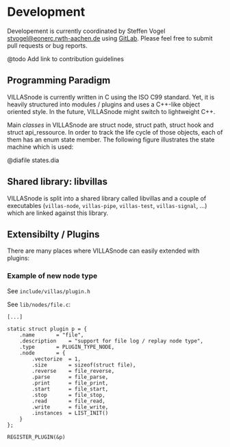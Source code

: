 # Development

Developement is currently coordinated by Steffen Vogel <stvogel@eonerc.rwth-aachen.de> using [GitLab](http://git.rwth-aachen.de/VILLASframework/VILLASnode).
Please feel free to submit pull requests or bug reports.

@todo Add link to contribution guidelines

## Programming Paradigm

VILLASnode is currently written in C using the ISO C99 standard.
Yet, it is heavily structured into modules / plugins and uses a C++-like object oriented style.
In the future, VILLASnode might switch to lightweight C++.

Main _classes_ in VILLASnode are struct node, struct path, struct hook and struct api_ressource.
In order to track the life cycle of those objects, each of them has an enum state member.
The following figure illustrates the state machine which is used:

@diafile states.dia

## Shared library: libvillas

VILLASnode is split into a shared library called libvillas and a couple of executables (`villas-node`, `villas-pipe`, `villas-test`, `villas-signal`, ...) which are linked against this library.

## Extensibilty / Plugins

There are many places where VILLASnode can easily extended with plugins:

### Example of new node type

See `include/villas/plugin.h`

See `lib/nodes/file.c`:

	[...]
	
	static struct plugin p = {
		.name		= "file",
		.description	= "support for file log / replay node type",
		.type		= PLUGIN_TYPE_NODE,
		.node		= {
			.vectorize	= 1,
			.size		= sizeof(struct file),
			.reverse	= file_reverse,
			.parse		= file_parse,
			.print		= file_print,
			.start		= file_start,
			.stop		= file_stop,
			.read		= file_read,
			.write		= file_write,
			.instances	= LIST_INIT()
		}
	};
	
	REGISTER_PLUGIN(&p)